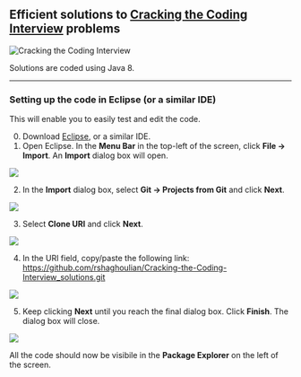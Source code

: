## Efficient solutions to [Cracking the Coding Interview](https://www.amazon.com/Cracking-Coding-Interview-Programming-Questions/dp/0984782850?ie=UTF8&keywords=Cracking%20the%20Coding%20Interview&portal-device-attributes=desktop&qid=1497056550&ref_=sr_1_1&s=books&sr=1-1) problems

![Cracking the Coding Interview](https://images-na.ssl-images-amazon.com/images/I/51F6Lwyq5JL._SX348_BO1,204,203,200_.jpg)

Solutions are coded using Java 8.

---

### Setting up the code in Eclipse (or a similar IDE)

This will enable you to easily test and edit the code.

0. Download [Eclipse](http://www.eclipse.org/downloads/eclipse-packages/), or a similar IDE.
1. Open Eclipse. In the **Menu Bar** in the top-left of the screen, click **File -> Import**. An **Import** dialog box will open.

![][instructions_1]

2. In the **Import** dialog box, select **Git -> Projects from Git** and click **Next**.

![][instructions_2]

3. Select **Clone URI** and click **Next**.

![][instructions_3]

4. In the URI field, copy/paste the following link: https://github.com/rshaghoulian/Cracking-the-Coding-Interview_solutions.git

![][instructions_4]

5. Keep clicking **Next** until you reach the final dialog box. Click **Finish**. The dialog box will close. 

![][instructions_5]

All the code should now be visibile in the **Package Explorer** on the left of the screen.

[instructions_1]: https://github.com/rshaghoulian/Cracking-the-Coding-Interview_solutions/blob/master/screenshots/instructions_1.png
[instructions_2]: https://github.com/rshaghoulian/Cracking-the-Coding-Interview_solutions/blob/master/screenshots/instructions_2.png
[instructions_3]: https://github.com/rshaghoulian/Cracking-the-Coding-Interview_solutions/blob/master/screenshots/instructions_3.png
[instructions_4]: https://github.com/rshaghoulian/Cracking-the-Coding-Interview_solutions/blob/master/screenshots/instructions_4.png
[instructions_5]: https://github.com/rshaghoulian/Cracking-the-Coding-Interview_solutions/blob/master/screenshots/instructions_5.png
